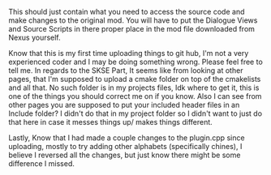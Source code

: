   This should just contain what you need to access the source code and make changes to the original mod. You will have to put the Dialogue Views and Source Scripts in there proper place in the mod file downloaded from Nexus yourself.

  Know that this is my first time uploading things to git hub, I'm not a very experienced coder and I may be doing something wrong. Please feel free to tell me.
In regards to the SKSE Part, It seems like from looking at other pages, that I'm supposed to upload a cmake folder on top of the cmakelists and all that. No such folder is in my projects files, Idk where to get it, this is one of the things you should correct me on if you know.
Also I can see from other pages you are supposed to put your included header files in an Include folder? I didn't do that in my project folder so I didn't want to just do that here in case it messes things up/ makes things different.

  Lastly, Know that I had made a couple changes to the plugin.cpp since uploading, mostly to try adding other alphabets (specifically chines), I believe I reversed all the changes, but just know there might be some difference I missed.
